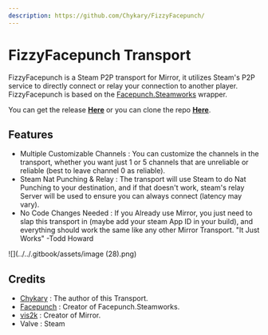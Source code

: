```yaml
---
description: https://github.com/Chykary/FizzyFacepunch/
---
```


# FizzyFacepunch Transport

FizzyFacepunch is a Steam P2P transport for Mirror, it utilizes Steam's P2P service to directly connect or relay your connection to another player. FizzyFacepunch is based on the [Facepunch.Steamworks](https://github.com/Facepunch/Facepunch.Steamworks) wrapper.

You can get the release [**Here**](https://github.com/Chykary/FizzyFacepunch/releases) or you can clone the repo [**Here**](https://github.com/Chykary/FizzyFacepunch).

## Features <a href="#features" id="features"></a>

- Multiple Customizable Channels : You can customize the channels in the transport, whether you want just 1 or 5 channels that are unreliable or reliable (best to leave channel 0 as reliable).
- Steam Nat Punching & Relay : The transport will use Steam to do Nat Punching to your destination, and if that doesn't work, steam's relay Server will be used to ensure you can always connect (latency may vary).
- No Code Changes Needed : If you Already use Mirror, you just need to slap this transport in (maybe add your steam App ID in your build), and everything should work the same like any other Mirror Transport. "It Just Works" -Todd Howard

![](../../.gitbook/assets/image (28).png)

## Credits <a href="#credits" id="credits"></a>

- [Chykary](https://github.com/Chykary/FizzyFacepunch) : The author of this Transport.
- [Facepunch](https://github.com/Facepunch) : Creator of Facepunch.Steamworks.
- [vis2k](https://github.com/vis2k) : Creator of Mirror.
- Valve : Steam
